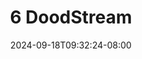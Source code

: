 --- 
title: "6  DoodStream"
description: "video bokeh 6  DoodStream   durasi panjang new"
date: 2024-09-18T09:32:24-08:00
file_code: "jmuyyyjnrhp5"
draft: false
cover: "vhls34ir7gwv11cl.jpg"
tags: ["DoodStream", "bokep-indo", "bokep-viral", "bokep-ig"]
length: 116
fld_id: "1482698"
foldername: "Ariza rafifa"
categories: ["Ariza rafifa"]
views: 0
---
